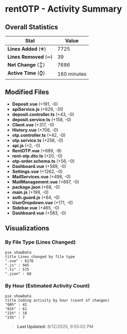 # rentOTP - Activity Summary 

## Overall Statistics

| Stat                   | Value                                                             |
| ---------------------- | ----------------------------------------------------------------- |
| **Lines Added** (➕)   | 7725                                          |
| **Lines Removed** (➖) | 39                                        |
| **Net Change** (↕)    | 7686                |
| **Active Time** (⌚)   | 160 minutes |


## Modified Files
- **Deposit.vue** (+191, -0)
- **apiService.js** (+629, -31)
- **deposit.controller.ts** (+43, -0)
- **deposit.service.ts** (+158, -0)
- **Client.vue** (+317, -0)
- **History.vue** (+706, -0)
- **otp.controller.ts** (+42, -0)
- **otp.service.ts** (+256, -0)
- **api.js** (+2, -0)
- **RentOTP.vue** (+689, -8)
- **rent-otp.dto.ts** (+20, -0)
- **otp-order.schema.ts** (+56, -0)
- **Dashboard.vue** (+589, -0)
- **Settings.vue** (+1262, -0)
- **MailServices.vue** (+498, -0)
- **MailManagement.vue** (+697, -0)
- **package.json** (+68, -0)
- **main.js** (+199, -0)
- **auth.guard.js** (+84, -0)
- **UserDropdown.vue** (+171, -0)
- **Sidebar.vue** (+465, -0)
- **Dashboard.vue** (+583, -0)

## Visualizations

### By File Type (Lines Changed)

```mermaid
pie showData
title Lines changed by file type
".vue" : 6176
".js" : 945
".ts" : 575
".json" : 68
```

### By Hour (Estimated Activity Count)

```mermaid
pie showData
title Coding activity by hour (count of changes)
"00h" : 42
"01h" : 61
"21h" : 18
"23h" : 7
```


> **Last Updated:** 8/12/2025, 9:55:02 PM